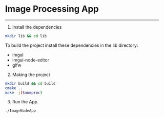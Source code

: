 # Image Processing App

---
1. Install the dependencies
```bash
mkdir lib && cd lib
```
To build the project install these dependencies in the lib directory:
- imgui
- imgui-node-editor
- glfw

2. Making the project

```bash
mkdir build && cd build
cmake ..
make -j($numproc)
```

3. Run the App.
```bash
./ImageNodeApp
```
